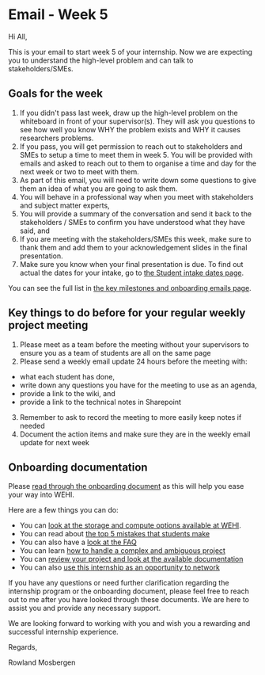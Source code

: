 # Email - Week 5

Hi All,

This is your email to start week 5 of your internship. Now we are expecting you to understand the high-level problem and can talk to stakeholders/SMEs.

## Goals for the week

1. If you didn't pass last week, draw up the high-level problem on the whiteboard in front of your supervisor(s). They will ask you questions to see how well you know WHY the problem exists and WHY it causes researchers problems. 
2. If you pass, you will get permission to reach out to stakeholders and SMEs to setup a time to meet them in week 5. You will be provided with emails and asked to reach out to them to organise a time and day for the next week or two to meet with them.
3. As part of this email, you will need to write down some questions to give them an idea of what you are going to ask them.
4. You will behave in a professional way when you meet with stakeholders and subject matter experts,
5. You will provide a summary of the conversation and send it back to the stakeholders / SMEs to confirm you have understood what they have said, and
6. If you are meeting with the stakeholders/SMEs this week, make sure to thank them and add them to your acknowledgement slides in the final presentation.
7. Make sure you know when your final presentation is due. To find out actual the dates for your intake, go to [the Student intake dates page](intake_dates).

You can see the full list in [the key milestones and onboarding emails page](emails-and-key-milestones).

## Key things to do before for your regular weekly project meeting

1. Please meet as a team before the meeting without your supervisors to ensure you as a team of students are all on the same page
2. Please send a weekly email update 24 hours before the meeting with: 
  - what each student has done,
  - write down any questions you have for the meeting to use as an agenda,
  - provide a link to the wiki, and 
  - provide a link to the technical notes in Sharepoint
3. Remember to ask to record the meeting to more easily keep notes if needed
4. Document the action items and make sure they are in the weekly email update for next week

## Onboarding documentation

Please [read through the onboarding document](https://doi.org/10.6084/m9.figshare.23280815) as this will help you ease your way into WEHI.

Here are a few things you can do:

- You can [look at the storage and compute options available at WEHI](https://wehi-researchcomputing.github.io/faq#i-need-to-use-storage-and-compute-what-are-my-options).
- You can read about [the top 5 mistakes that students make](https://wehi-researchcomputing.github.io/top-5-mistakes)
- You can also have a [look at the FAQ](https://wehi-researchcomputing.github.io/faq)
- You can learn [how to handle a complex and ambiguous project](https://wehi-researchcomputing.github.io/complex-projects) 
- You can [review your project and look at the available documentation](https://wehi-researchcomputing.github.io/project-wikis)
- You can also [use this internship as an opportunity to network](faq#i-know-that-the-internships-are-usually-100-offsite-but-what-if-i-want-to-go-into-the-office-sometimes)

If you have any questions or need further clarification regarding the internship program or the onboarding document, please feel free to reach out to me after you have looked through these documents. We are here to assist you and provide any necessary support.

We are looking forward to working with you and wish you a rewarding and successful internship experience.

Regards,

Rowland Mosbergen
